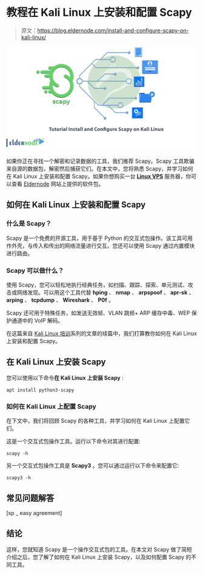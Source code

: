 # 教程在 Kali Linux 上安装和配置 Scapy

> 原文：<https://blog.eldernode.com/install-and-configure-scapy-on-kali-linux/>

![Tutorial-Install-and-Configure-Scapy-on-Kali-Linux](img/aff225e6c9d65dc2aca4fcc27e80b4eb.png)

如果你正在寻找一个解密和记录数据的工具，我们推荐 Scapy。Scapy 工具欺骗来自源的数据包，解密然后捕获它们。在本文中，您将熟悉 Scapy，并学习如何在 Kali Linux 上安装和配置 Scapy。如果你想购买一台 [**Linux VPS**](https://eldernode.com/linux-vps/) 服务器，你可以查看 [Eldernode](https://eldernode.com/) 网站上提供的软件包。

## **如何在 Kali Linux 上安装和配置 Scapy**

### **什么是 Scapy？**

Scapy 是一个免费的开源工具，用于基于 Python 的交互式包操作。该工具可用作外壳，与传入和传出的网络流量进行交互。您还可以使用 Scapy 通过内置模块进行路由。

### **Scapy 可以做什么？**

使用 Scapy，您可以轻松地执行经典任务，如扫描、跟踪、探索、单元测试、攻击或网络发现。可以用这个工具代替 **hping** 、 **nmap** 、 **arpspoof** 、 **apr-sk** 、 **arping** 、 **tcpdump** 、 **Wireshark** 、 **P0f** 。

Scapy 还可用于特殊任务，如发送无效帧、VLAN 跳频+ ARP 缓存中毒、WEP 保护通道中的 VoIP 解码。

在这篇来自 [Kali Linux 培训](https://blog.eldernode.com/tag/kali-linux/)系列的文章的续篇中，我们打算教你如何在 Kali Linux 上安装和配置 Scapy。

## **在 Kali Linux 上安装 Scapy**

您可以使用以下命令**在 Kali Linux 上安装 Scapy** :

```
apt install python3-scapy
```

### **如何在 Kali Linux 上配置 Scapy**

在下文中，我们将回顾 Scapy 的各种工具，并学习如何在 Kali Linux 上配置它们。

这是一个交互式包操作工具。运行以下命令对其进行配置:

```
scapy -h
```

另一个交互式包操作工具是 **Scapy3** 。您可以通过运行以下命令来配置它:

```
scapy3 -h
```

## 常见问题解答

[sp _ easy agreement]

## 结论

这样，您就知道 Scapy 是一个操作交互式包的工具。在本文对 Scapy 做了简短介绍之后，您了解了如何在 Kali Linux 上安装 Scapy，以及如何配置 Scapy 的不同工具。
